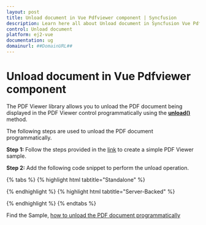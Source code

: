 ```yaml
---
layout: post
title: Unload document in Vue Pdfviewer component | Syncfusion
description: Learn here all about Unload document in Syncfusion Vue Pdfviewer component of Syncfusion Essential JS 2 and more.
control: Unload document 
platform: ej2-vue
documentation: ug
domainurl: ##DomainURL##
---
```


# Unload document in Vue Pdfviewer component

The PDF Viewer library allows you to unload the PDF document being displayed in the PDF Viewer control programmatically using the [**unload()**](https://ej2.syncfusion.com/vue/documentation/api/pdfviewer/#unload) method.

The following steps are used to unload the PDF document programmatically.

**Step 1:** Follow the steps provided in the [link](https://ej2.syncfusion.com/vue/documentation/pdfviewer/getting-started/) to create a simple PDF Viewer sample.

**Step 2:** Add the following code snippet to perform the unload operation.

{% tabs %}
{% highlight html tabtitle="Standalone" %}

<template>
  <div id="app">
     <button v-on:click="unload">Unload Document</button>
      <ejs-pdfviewer
        id="pdfViewer"
        ref="pdfviewer"
        :documentPath="documentPath">
      </ejs-pdfviewer>
  </div>
</template>

<script>
import Vue from 'vue';
import { PdfViewerPlugin, Toolbar, Magnification, Navigation, 
         LinkAnnotation, BookmarkView, Annotation, ThumbnailView, 
         Print, TextSelection, TextSearch, FormFields, FormDesigner } from '@syncfusion/ej2-vue-pdfviewer';
Vue.use(PdfViewerPlugin);

export default {
  name: 'app',
  data () {
    return {
      documentPath:"https://cdn.syncfusion.com/content/pdf/pdf-succinctly.pdf"
    };
  },
  provide: {
    PdfViewer: [ Toolbar, Magnification, Navigation, LinkAnnotation, BookmarkView, Annotation, 
                 ThumbnailView, Print, TextSelection, TextSearch, FormFields, FormDesigner ]},

  methods: {
    unload: function() {
      var viewer = document.getElementById('pdfViewer').ej2_instances[0];
      // Unload the PDF document.
      viewer.unload();
    }
  }
}
</script>

{% endhighlight %}
{% highlight html tabtitle="Server-Backed" %}

<template>
  <div id="app">
     <button v-on:click="unload">Unload Document</button>
      <ejs-pdfviewer
        id="pdfViewer"
        ref="pdfviewer"
        :documentPath="documentPath"
        :serviceUrl="serviceUrl">
      </ejs-pdfviewer>
  </div>
</template>

<script>
import Vue from 'vue';
import { PdfViewerPlugin, Toolbar, Magnification, Navigation, 
         LinkAnnotation, BookmarkView, Annotation, ThumbnailView, 
         Print, TextSelection, TextSearch, FormFields, FormDesigner } from '@syncfusion/ej2-vue-pdfviewer';
Vue.use(PdfViewerPlugin);

export default {
  name: 'app',
  data () {
    return {
      serviceUrl:"https://ej2services.syncfusion.com/production/web-services/api/pdfviewer",
      documentPath:"https://cdn.syncfusion.com/content/pdf/pdf-succinctly.pdf"
    };
  },
  provide: {
    PdfViewer: [ Toolbar, Magnification, Navigation, LinkAnnotation, BookmarkView, Annotation, 
                 ThumbnailView, Print, TextSelection, TextSearch, FormFields, FormDesigner ]},

  methods: {
    unload: function() {
      var viewer = document.getElementById('pdfViewer').ej2_instances[0];
      // Unload the PDF document.
      viewer.unload();
    }
  }
}
</script>

{% endhighlight %}
{% endtabs %}

Find the Sample, [how to unload the PDF document programmatically](https://www.syncfusion.com/downloads/support/directtrac/general/ze/quickstart-620361849.zip)